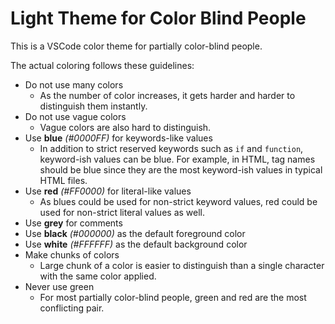 # Light Theme for Color Blind People

This is a VSCode color theme for partially color-blind people.

The actual coloring follows these guidelines:

* Do not use many colors
    * As the number of color increases, it gets harder and harder to distinguish them instantly.
* Do not use vague colors
    * Vague colors are also hard to distinguish.
* Use **blue** *(#0000FF)* for keywords-like values
    * In addition to strict reserved keywords such as `if` and `function`, keyword-ish values can be blue. For example, in HTML, tag names should be blue since they are the most keyword-ish values in typical HTML files.
* Use **red** *(#FF0000)* for literal-like values
    * As blues could be used for non-strict keyword values, red could be used for non-strict literal values as well.
* Use **grey** for comments
* Use **black** *(#000000)* as the default foreground color
* Use **white** *(#FFFFFF)* as the default background color
* Make chunks of colors
    * Large chunk of a color is easier to distinguish than a single character with the same color applied.
* Never use green
    * For most partially color-blind people, green and red are the most conflicting pair.